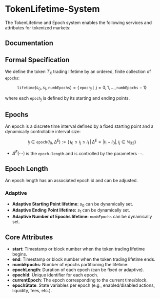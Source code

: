 # TokenLifetime-System

The TokenLifetime and Epoch system enables the following services and attributes for tokenized markets:

## Documentation



## Formal Specification

We define the token $T_X$ trading lifetime by an ordered, finite collection of `epochs`:

$$
\texttt{lifetime}(s_0, s_1, \texttt{numbEpochs}) = \left\{\, \texttt{epoch}_j \mid j = 0, 1, \ldots, \texttt{numbEpochs}-1 \right\}
$$

where each $\texttt{epoch}_j$ is defined by its starting and ending points.


## Epochs

An epoch is a discrete time interval defined by a fixed starting point and a dynamically controllable interval size:

$$
i_j \in \texttt{epoch}(i_0, \Delta^E) := \left\{\, i_0 \leq i_j \leq i_1 \,\middle|\, \Delta^E = |i_1 - i_0|,\, i_j \in \mathbb{N}_{32} \right\}
$$

- $\Delta^E(\cdots)$ is the `epoch-length` and is controlled by the parameters $\cdots$.

## Epoch Length

An epoch length has an associated epoch id and can be adjusted.

### Adaptive

- **Adaptive Starting Point lifetime:** $s_0$ can be dynamically set.
- **Adaptive Ending Point lifetime:** $s_1$ can be dynamically set.
- **Adaptive Number of Epochs lifetime:** $\texttt{numbEpochs}$ can be dynamically set.


## Core Attributes

- **start**: Timestamp or block number when the token trading lifetime begins.
- **end**: Timestamp or block number when the token trading lifetime ends.
- **numbEpochs**: Number of epochs partitioning the lifetime.
- **epochLength**: Duration of each epoch (can be fixed or adaptive).
- **epochId**: Unique identifier for each epoch.
- **currentEpoch**: The epoch corresponding to the current time/block.
- **epochState**: State variables per epoch (e.g., enabled/disabled actions, liquidity, fees, etc.).

